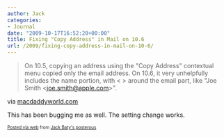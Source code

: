 ```yaml
---
author: Jack
categories:
- Journal
date: "2009-10-17T16:52:20+00:00"
title: Fixing "Copy Address" in Mail on 10.6
url: /2009/fixing-copy-address-in-mail-on-10-6/
---
```


<div class="posterous_bookmarklet_entry">
  <blockquote class="posterous_short_quote">
    On 10.5, copying an address using the "Copy Address" contextual menu copied only the email address. On 10.6, it very unhelpfully includes the name portion, with < > around the email part, like "Joe Smith <<a href="mailto:joe.smith@apple.com">joe.smith@apple.com</a>>".</p>
  </blockquote>
  
  <div class="posterous_quote_citation">
    via <a href="http://macdaddyworld.com/2009/09/14/fixing-copy-address-in-mail-on-10-6/">macdaddyworld.com</a>
  </div>
  
  <p>
    This has been bugging me as well. The setting change works.
  </p>
</div>

<p style="font-size: 10px;">
  <a href="https://posterous.com">Posted via web</a> from <a href="http://jackbaty.posterous.com/fixing-copy-address-in-mail-on-106">Jack Baty's posterous</a>
</p>